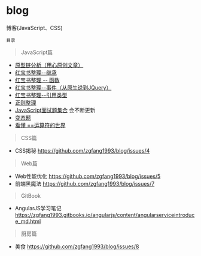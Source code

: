 # blog
博客(JavaScript、CSS)


`目录`

> JavaScript篇

  - [原型链分析（用心原创文章）](https://github.com/zgfang1993/blog/issues/1) 
  - [红宝书整理--继承](https://github.com/zgfang1993/blog/issues/16) 
  - [红宝书整理 -- 函数](https://github.com/zgfang1993/blog/issues/15) 
  - [红宝书整理--事件（从原生说到JQuery）](https://github.com/zgfang1993/blog/issues/14)  
  - [红宝书整理--引用类型](https://github.com/zgfang1993/blog/issues/11)  
  - [正则整理](https://github.com/zgfang1993/blog/issues/2)  
  - [JavaScript面试题集合](https://github.com/zgfang1993/blog/issues/6) 会不断更新  
  - [变态题](https://github.com/zgfang1993/blog/issues/13)
  - [看懂 ==运算符的世界](https://github.com/zgfang1993/blog/issues/19)
  
> CSS篇

  - CSS揭秘 https://github.com/zgfang1993/blog/issues/4

> Web篇

  - Web性能优化 https://github.com/zgfang1993/blog/issues/5
  - 前端黑魔法 https://github.com/zgfang1993/blog/issues/7
  
> GitBook

  - AngularJS学习笔记 https://zgfang1993.gitbooks.io/angularjs/content/angularserviceintroduce_md.html


> 厨房篇

  - 美食  https://github.com/zgfang1993/blog/issues/8 

